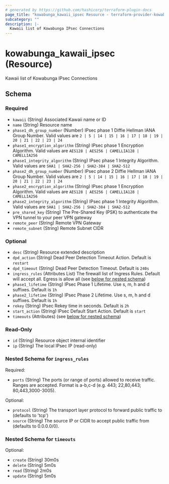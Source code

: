 ```yaml
---
# generated by https://github.com/hashicorp/terraform-plugin-docs
page_title: "kowabunga_kawaii_ipsec Resource - terraform-provider-kowabunga"
subcategory: ""
description: |-
  Kawaii list of Kowabunga IPsec Connections
---
```


# kowabunga_kawaii_ipsec (Resource)

Kawaii list of Kowabunga IPsec Connections



<!-- schema generated by tfplugindocs -->
## Schema

### Required

- `kawaii` (String) Associated Kawaii name or ID
- `name` (String) Resource name
- `phase1_dh_group_number` (Number) IPsec phase 1 Diffie Hellman IANA Group Number. Valid values are `2 | 5 | 14 | 15 | 16 | 17 | 18 | 19 | 20 | 21 | 22 | 23 | 24`
- `phase1_encryption_algorithm` (String) IPsec phase 1 Encryption Algorithm. Valid values are `AES128 | AES256 | CAMELLIA128 | CAMELLIA256`
- `phase1_integrity_algorithm` (String) IPsec phase 1 Integrity Algorithm. Valid values are `SHA1 | SHA2-256 | SHA2-384 | SHA2-512`
- `phase2_dh_group_number` (Number) IPsec phase 2 Diffie Hellman IANA Group Number. Valid values are `2 | 5 | 14 | 15 | 16 | 17 | 18 | 19 | 20 | 21 | 22 | 23 | 24`
- `phase2_encryption_algorithm` (String) IPsec phase 1 Encryption Algorithm. Valid values are `AES128 | AES256 | CAMELLIA128 | CAMELLIA256`
- `phase2_integrity_algorithm` (String) IPsec phase 1 Integrity Algorithm. Valid values are `SHA1 | SHA2-256 | SHA2-384 | SHA2-512`
- `pre_shared_key` (String) The Pre-Shared Key (PSK) to authenticate the VPN tunnel to your peer VPN gateway
- `remote_peer` (String) Remote VPN Gateway
- `remote_subnet` (String) Remote Subnet CIDR

### Optional

- `desc` (String) Resource extended description
- `dpd_action` (String) Dead Peer Detection Timeout Action. Default is `restart`
- `dpd_timeout` (String) Dead Peer Detection Timeout. Default is `240s`
- `ingress_rules` (Attributes List) The firewall list of Ingress Rules. Default will accept all. Egress is allow all (see [below for nested schema](#nestedatt--ingress_rules))
- `phase1_lifetime` (String) IPsec Phase 1 Lifetime. Use s, m, h and d suffixes. Default is `1h`
- `phase2_lifetime` (String) IPsec Phase 2 Lifetime. Use s, m, h and d suffixes. Default is `1h`
- `rekey` (String) IPsec Rekey time in seconds. Default is `2h`
- `start_action` (String) IPsec Default Start Action. Default is `start`
- `timeouts` (Attributes) (see [below for nested schema](#nestedatt--timeouts))

### Read-Only

- `id` (String) Resource object internal identifier
- `ip` (String) The local IPsec IP (read-only)

<a id="nestedatt--ingress_rules"></a>
### Nested Schema for `ingress_rules`

Required:

- `ports` (String) The ports (or range of ports) allowed to receive traffic. Ranges are accepted. Format is a-b,c-d (e.g. 443; 22,80,443; 80,443,3000-3005).

Optional:

- `protocol` (String) The transport layer protocol to forward public traffic to (defaults to 'tcp')
- `source` (String) The source IP or CIDR to accept public traffic from (defaults to 0.0.0.0/0).


<a id="nestedatt--timeouts"></a>
### Nested Schema for `timeouts`

Optional:

- `create` (String) 30m0s
- `delete` (String) 5m0s
- `read` (String) 2m0s
- `update` (String) 5m0s
